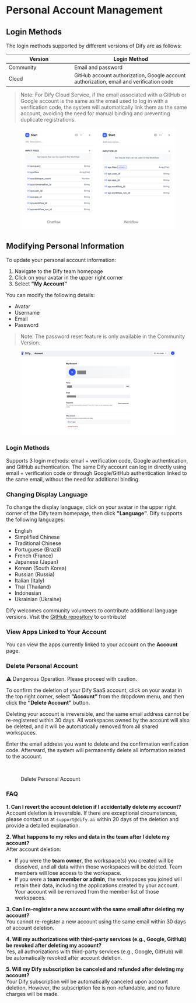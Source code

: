 # Personal Account Management

## Login Methods

The login methods supported by different versions of Dify are as follows:

<table><thead><tr><th width="166">Version</th><th>Login Method</th></tr></thead><tbody><tr><td>Community</td><td>Email and password</td></tr><tr><td>Cloud</td><td>GitHub account authorization, Google account authorization, email and verification code</td></tr></tbody></table>

> Note: For Dify Cloud Service, if the email associated with a GitHub or Google account is the same as the email used to log in with a verification code, the system will automatically link them as the same account, avoiding the need for manual binding and preventing duplicate registrations.

<figure><img src="../../.gitbook/assets/image.png" alt=""><figcaption></figcaption></figure>

## Modifying Personal Information

To update your personal account information:

1. Navigate to the Dify team homepage
2. Click on your avatar in the upper right corner
3. Select **"My Account"**

You can modify the following details:

* Avatar
* Username
* Email
* Password

> Note: The password reset feature is only available in the Community Version.

<figure><img src="../../.gitbook/assets/image (1).png" alt=""><figcaption></figcaption></figure>

### Login Methods

Supports 3 login methods: email + verification code, Google authentication, and GitHub authentication. The same Dify account can log in directly using email + verification code or through Google/GitHub authentication linked to the same email, without the need for additional binding.

### Changing Display Language

To change the display language, click on your avatar in the upper right corner of the Dify team homepage, then click **"Language"**. Dify supports the following languages:

* English
* Simplified Chinese
* Traditional Chinese
* Portuguese (Brazil)
* French (France)
* Japanese (Japan)
* Korean (South Korea)
* Russian (Russia)
* Italian (Italy)
* Thai (Thailand)
* Indonesian
* Ukrainian (Ukraine)

Dify welcomes community volunteers to contribute additional language versions. Visit the [GitHub repository](https://github.com/langgenius/dify/blob/main/CONTRIBUTING.md) to contribute!

### View Apps Linked to Your Account

You can view the apps currently linked to your account on the **Account** page.

### Delete Personal Account

⚠️ Dangerous Operation. Please proceed with caution.

To confirm the deletion of your Dify SaaS account, click on your avatar in the top right corner, select **“Account”** from the dropdown menu, and then click the **“Delete Account”** button. 

Deleting your account is irreversible, and the same email address cannot be re-registered within 30 days. All workspaces owned by the account will also be deleted, and it will be automatically removed from all shared workspaces.

Enter the email address you want to delete and the confirmation verification code. Afterward, the system will permanently delete all information related to the account.

<figure><img src="https://assets-docs.dify.ai/2024/12/ded326f27886b5884969c220ead998d7.png" alt=""><figcaption><p>Delete Personal Account</p></figcaption></figure>

### FAQ

**1. Can I revert the account deletion if I accidentally delete my account?**  
Account deletion is irreversible. If there are exceptional circumstances, please contact us at `support@dify.ai` within 20 days of the deletion and provide a detailed explanation.

**2. What happens to my roles and data in the team after I delete my account?**  
After account deletion:  
- If you were the **team owner**, the workspace(s) you created will be dissolved, and all data within those workspaces will be deleted. Team members will lose access to the workspace.  
- If you were a **team member or admin**, the workspaces you joined will retain their data, including the applications created by your account. Your account will be removed from the member list of those workspaces.

**3. Can I re-register a new account with the same email after deleting my account?**  
You cannot re-register a new account using the same email within 30 days of account deletion.

**4. Will my authorizations with third-party services (e.g., Google, GitHub) be revoked after deleting my account?**  
Yes, all authorizations with third-party services (e.g., Google, GitHub) will be automatically revoked after account deletion.

**5. Will my Dify subscription be canceled and refunded after deleting my account?**  
Your Dify subscription will be automatically canceled upon account deletion. However, the subscription fee is non-refundable, and no future charges will be made.

